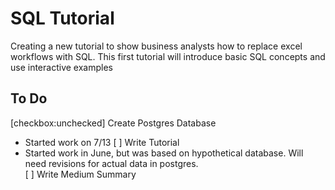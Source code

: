 # SQL Tutorial

Creating a new tutorial to show business analysts how to replace excel workflows with SQL.  This first tutorial will introduce basic SQL concepts and use interactive examples 

## To Do

[checkbox:unchecked] Create Postgres Database 
  - Started work on 7/13
[ ] Write Tutorial
  - Started work in June, but was based on hypothetical database.  Will need revisions for actual data in postgres.  
[ ] Write Medium Summary
